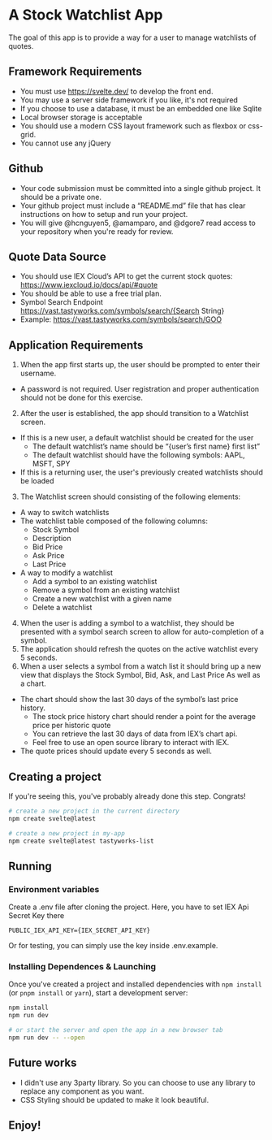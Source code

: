 # A Stock Watchlist App
The goal of this app is to provide a way for a user to manage watchlists of quotes.

## Framework Requirements
- You must use https://svelte.dev/ to develop the front end.
- You may use a server side framework if you like, it's not required
- If you choose to use a database, it must be an embedded one like Sqlite
- Local browser storage is acceptable
- You should use a modern CSS layout framework such as flexbox or css-grid.
- You cannot use any jQuery

## Github
- Your code submission must be committed into a single github project. It should be a private one.
- Your github project must include a “README.md” file that has clear instructions on how to setup and run your project.
- You will give @hcnguyen5, @amamparo, and @dgore7 read access to your repository when you're ready for review.

## Quote Data Source
- You should use IEX Cloud’s API to get the current stock quotes: https://www.iexcloud.io/docs/api/#quote
- You should be able to use a free trial plan.
- Symbol Search Endpoint
https://vast.tastyworks.com/symbols/search/{Search String}
- Example: https://vast.tastyworks.com/symbols/search/GOO


## Application Requirements
1. When the app first starts up, the user should be prompted to enter their username.
- A password is not required. User registration and proper authentication should not be done for this exercise.
2. After the user is established, the app should transition to a Watchlist screen.
- If this is a new user, a default watchlist should be created for the user
  - The default watchlist’s name should be “{user’s first name} first list”
  - The default watchlist should have the following symbols: AAPL, MSFT, SPY
- If this is a returning user, the user's previously created watchlists should be loaded
3. The Watchlist screen should consisting of the following elements:
- A way to switch watchlists
- The watchlist table composed of the following columns:
  - Stock Symbol
  - Description
  - Bid Price
  - Ask Price
  - Last Price
- A way to modify a watchlist
  - Add a symbol to an existing watchlist
  - Remove a symbol from an existing watchlist
  - Create a new watchlist with a given name
  - Delete a watchlist
4. When the user is adding a symbol to a watchlist, they should be presented with a symbol search screen to allow for auto-completion of a symbol.
5. The application should refresh the quotes on the active watchlist every 5 seconds.
6. When a user selects a symbol from a watch list it should bring up a new view that displays the Stock Symbol, Bid, Ask, and Last Price As well as a chart.
- The chart should show the last 30 days of the symbol’s last price history.
  - The stock price history chart should render a point for the average price per historic quote
  - You can retrieve the last 30 days of data from IEX’s chart api.
  - Feel free to use an open source library to interact with IEX.
- The quote prices should update every 5 seconds as well.


## Creating a project

If you're seeing this, you've probably already done this step. Congrats!

```bash
# create a new project in the current directory
npm create svelte@latest

# create a new project in my-app
npm create svelte@latest tastyworks-list
```

## Running

### Environment variables
Create a .env file after cloning the project.
Here, you have to set IEX Api Secret Key there
```
PUBLIC_IEX_API_KEY={IEX_SECRET_API_KEY}
```
Or for testing, you can simply use the key inside .env.example.

### Installing Dependences & Launching
Once you've created a project and installed dependencies with `npm install` (or `pnpm install` or `yarn`), start a development server:

```bash
npm install
npm run dev

# or start the server and open the app in a new browser tab
npm run dev -- --open
```

## Future works
- I didn't use any 3party library. So you can choose to use any library to replace any component as you want.
- CSS Styling should be updated to make it look beautiful.

## Enjoy!